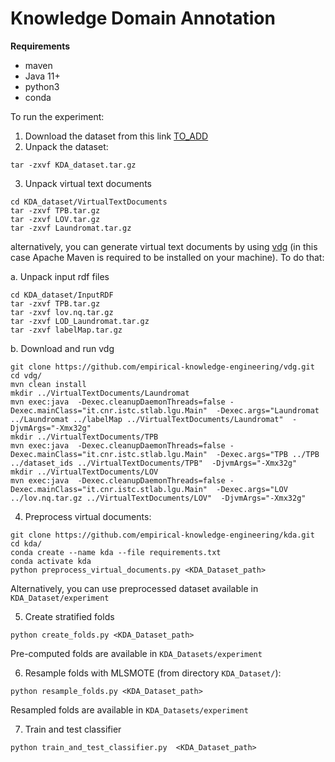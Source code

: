 # Knowledge Domain Annotation

**Requirements**

- maven
- Java 11+
- python3
- conda

To run the experiment:

1. Download the dataset from this link [TO_ADD]()
2. Unpack the dataset:

```
tar -zxvf KDA_dataset.tar.gz
```
3. Unpack virtual text documents

```
cd KDA_dataset/VirtualTextDocuments
tar -zxvf TPB.tar.gz
tar -zxvf LOV.tar.gz
tar -zxvf Laundromat.tar.gz
```

alternatively, you can generate virtual text documents by using [vdg](https://github.com/empirical-knowledge-engineering/vdg) (in this case Apache Maven is required to be installed on your machine). To do that:

a. Unpack input rdf files

```
cd KDA_dataset/InputRDF
tar -zxvf TPB.tar.gz
tar -zxvf lov.nq.tar.gz
tar -zxvf LOD_Laundromat.tar.gz
tar -zxvf labelMap.tar.gz
```

b. Download and run vdg

```
git clone https://github.com/empirical-knowledge-engineering/vdg.git
cd vdg/
mvn clean install
mkdir ../VirtualTextDocuments/Laundromat
mvn exec:java  -Dexec.cleanupDaemonThreads=false -Dexec.mainClass="it.cnr.istc.stlab.lgu.Main"  -Dexec.args="Laundromat ../Laundromat ../labelMap ../VirtualTextDocuments/Laundromat"  -DjvmArgs="-Xmx32g"
mkdir ../VirtualTextDocuments/TPB
mvn exec:java  -Dexec.cleanupDaemonThreads=false -Dexec.mainClass="it.cnr.istc.stlab.lgu.Main"  -Dexec.args="TPB ../TPB ../dataset_ids ../VirtualTextDocuments/TPB"  -DjvmArgs="-Xmx32g"
mkdir ../VirtualTextDocuments/LOV
mvn exec:java  -Dexec.cleanupDaemonThreads=false -Dexec.mainClass="it.cnr.istc.stlab.lgu.Main"  -Dexec.args="LOV ../lov.nq.tar.gz ../VirtualTextDocuments/LOV"  -DjvmArgs="-Xmx32g"
```


4. Preprocess virtual documents:

```
git clone https://github.com/empirical-knowledge-engineering/kda.git
cd kda/
conda create --name kda --file requirements.txt
conda activate kda
python preprocess_virtual_documents.py <KDA_Dataset_path>
```

Alternatively, you can use preprocessed dataset available in ``KDA_Dataset/experiment``

5. Create stratified folds

```
python create_folds.py <KDA_Dataset_path>
```

Pre-computed folds are available in ``KDA_Datasets/experiment``

6. Resample folds with MLSMOTE (from directory ``KDA_Dataset/``):

```
python resample_folds.py <KDA_Dataset_path>
```

Resampled folds are available in ``KDA_Datasets/experiment``


7. Train and test classifier

```
python train_and_test_classifier.py  <KDA_Dataset_path>
